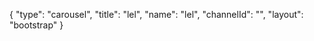{
    "type": "carousel",
    "title": "lel",
    "name": "lel",
    "channelId": "",
    "layout": "bootstrap"
}